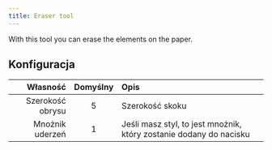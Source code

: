 ```yaml
---
title: Eraser tool
---
```


With this tool you can erase the elements on the paper.

## Konfiguracja

|         Własność | Domyślny | Opis                                                               |
| ---------------: | :------: | :----------------------------------------------------------------- |
| Szerokość obrysu |     5    | Szerokość skoku                                                    |
|  Mnożnik uderzeń |     1    | Jeśli masz styl, to jest mnożnik, który zostanie dodany do nacisku |

